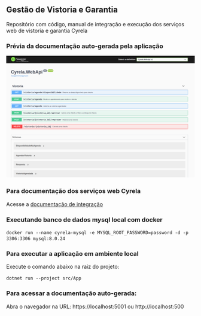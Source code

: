## Gestão de Vistoria e Garantia

Repositório com código, manual de integração e execução dos serviços web de vistoria e garantia Cyrela

### Prévia da documentação auto-gerada pela aplicação

![alt text](https://github.com/lucas-silva/cyrela-web-services/raw/main/docs/swagger.png?raw=true)

### Para documentação dos serviços web Cyrela

Acesse a <a href="https://github.com/lucas-silva/cyrela-web-services/raw/main/docs/Documenta%C3%A7%C3%A3o%20API%20-%20Cyrela.pdf">documentação de integração</a>

### Executando banco de dados mysql local com docker

```
docker run --name cyrela-mysql -e MYSQL_ROOT_PASSWORD=password -d -p 3306:3306 mysql:8.0.24
```

### Para executar a aplicação em ambiente local

Execute o comando abaixo na raiz do projeto:

```
dotnet run --project src/App
```

### Para acessar a documentação auto-gerada:

Abra o navegador na URL: https://localhost:5001 ou http://localhost:500
